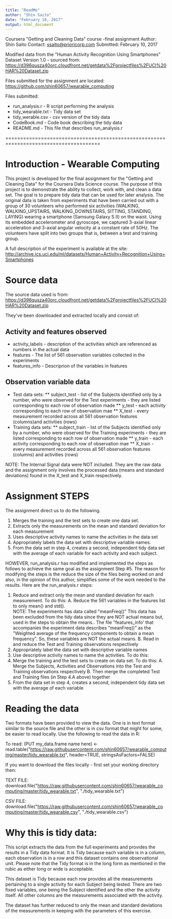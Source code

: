```yaml
---
title: "ReadMe"
author: "Shin Saito"
date: "February 10, 2017"
output: html_document
---
```

Coursera "Getting and Cleaning Data" course -final assignment
Author: Shin Saito
Contact: ssaito@prioricorp.com
Submitted: February 10, 2017

Modified data from the "Human Activity Recognition Using Smartphones"
Dataset Version 1.0 - sourced from:
https://d396qusza40orc.cloudfront.net/getdata%2Fprojectfiles%2FUCI%20HAR%20Dataset.zip

Files submitted for the assignment are located:
https://github.com/shin60657/wearable_computing

Files submitted:
* run_analysis.r - R script performing the analysis
* tidy_wearable.txt - Tidy data set
* tidy_werable.csv - csv version of the tidy data
* CodeBook.md - Code book describing the tidy data
* README.md - This file that describes run_analysis.r
 
======================================================================================

# Introduction - Wearable Computing

This project is developed for the final assignment for the "Getting and Cleaning Data" 
for the Coursera Data Science course. The purpose of this project is to demonstrate 
the ability to collect, work with, and clean a data set. The goal is to prepare tidy 
data that can be used for later analysis. The original data is taken from experiments
that have been carried out with a group of 30 volunteers who performed six activities 
(WALKING, WALKING_UPSTAIRS, WALKING_DOWNSTAIRS, SITTING, STANDING, LAYING) wearing a 
smartphone (Samsung Galaxy S II) on the waist. Using its embedded accelerometer and 
gyroscope, we captured 3-axial linear acceleration and 3-axial angular velocity at a 
constant rate of 50Hz. The volunteers have split into two groups that is, between a 
test and training group.

A full description of the experiment is available at the site:
http://archive.ics.uci.edu/ml/datasets/Human+Activity+Recognition+Using+Smartphones 

# Source data
The source data used is from:
https://d396qusza40orc.cloudfront.net/getdata%2Fprojectfiles%2FUCI%20HAR%20Dataset.zip

They've been downloaded and extracted locally and consist of:

## Activity and features observed
* activity_labels - description of the activities which are referenced as numbers in the actual data
* features - The list of 561 observation variables collected in the experiments
* features_info - Descriprion of the variables in features

## Observation variable data
* Test data sets:
**   subject_test - list of the Subjects identified only by a number, who were observed for the Test experiments - they are listed corresponding to each row of observation made
**   y_test - each activity corresponding to each row of observation mae
**   X_test - every measurement recorded across all 561 observation features (columns)and activities (rows)
* Training data sets:
**   subject_train - list of the Subjects identified only by a number, who were observed for the Training experiments - they are listed corresponding to each row of observation made
**   y_train - each activity corresponding to each row of observation mae
**   X_train - every measurement recorded across all 561 observation features (columns) and activities (rows)

NOTE: The Internal Signal data were NOT included.  They are the raw data and the assignment only involves the processed data (means and standard deviations) found in the X_test and X_train respectively.

# Assignment STEPS
The assignment direct us to do the following. 
 1. Merges the training and the test sets to create one data set.
 2. Extracts only the measurements on the mean and standard deviation for each measurement 
 3. Uses descriptive activity names to name the activities in the data set
 4. Appropriately labels the data set with descriptive variable names. 
 5. From the data set in step 4, creates a second, independent tidy data set with the average of each variable for each activity and each subject.

HOWEVER, run_analysis.r has modified and implemented the steps as follows to achieve
the same goal as the assignment Step #5.  The reason for modifying the steps is the 
reduce the size of the files being worked on and also, in the opinion of this author, 
simplifies some of the work needed to the results.  Here are the run_analysis.r steps:
 1. Reduce and extract only the mean and standard deviation for each measurement. To do this:
    A.  Reduce the 561 variables in the features list to only mean() and std().  
        NOTE: The experiments has data called "meanFreq()" This data has been excluded
        from the tidy data since they are NOT actual means but, used in the steps to 
        obtain the means..  The file "features_info' that accompanies the experiment data 
        describes "meanFreq()" as the "Weighted average of the frequency components to 
        obtain a mean frequency". So, these variables are NOT the actual means.
    B.  Read in and reduce the Test and Training observations respectively
 2. Appropriately label the data set with descriptive variable names
 3. Use descriptive activity names to name the activities. To do this:
 4.  Merge the training and the test sets to create on data set.  To do this:
    A.  Merge the Subjects, Activities and Observations into the Test and Training 
        observations respectively 
    B.  Then merge the completed Test and Training files (in Step 4.A above) together
 5. From the data set in step 4, creates a second, independent tidy data set with the 
    average of each variable 

# Reading the data
Two formats have been provided to view the data. One is in text format similar to the source
file and the other is in csv format that might for some, be easier to read locally.  Use the 
following to read the data in R:

To read:
(PUT my_data.frame name here) <- read.table("https://raw.githubusercontent.com/shin60657/wearable_computing/master/tidy_wearable.txt", header=TRUE, stringsAsFactors=FALSE)

If you want to download the files locally - first set your working directory then:

TEXT FILE: 
download.file("https://raw.githubusercontent.com/shin60657/wearable_computing/master/tidy_wearable.txt", "./tidy_wearable.txt")

CSV FILE: 
download.file("https://raw.githubusercontent.com/shin60657/wearable_computing/master/tidy_wearable.csv", "./tidy_wearable.csv")

# Why this is tidy data:
This script extracts the data from the full experiments and provides the results in a Tidy data format.  It is Tidy because each variable is in a column, each observation is in a row and this dataset contains one observational unit. Please note that the Tidy format is in the long form as mentioned in the rubic as either long or wide is acceptable.  

This dataset is Tidy because each row provides all the measurements pertaining to a single activity for each Subject being tested.  There are two fixed variables, one being the Subject identified and the other the activity itself.  All other columns are the measurements associated with the activity.  

The dataset has further reduced to only the mean and standard deviations of the measurements in keeping with the parameters of this exercise.